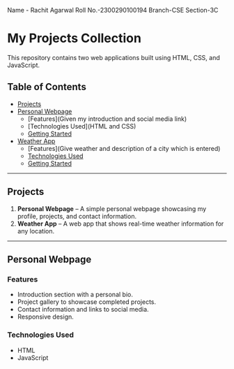 Name - Rachit Agarwal
Roll No.-2300290100194
Branch-CSE
Section-3C

# My Projects Collection

This repository contains two web applications built using HTML, CSS, and JavaScript. 

## Table of Contents
- [Projects](#projects)
- [Personal Webpage](#personal-webpage)
  - [Features](Given my introduction and social media link)
  - [Technologies Used](HTML and CSS)
  - [Getting Started](#getting-started)
- [Weather App](#weather-app)
  - [Features](Give weather and description of a city which is entered)
  - [Technologies Used](HTML,CSS,JS)
  - [Getting Started](#getting-started-1)


---

## Projects

1. **Personal Webpage** – A simple personal webpage showcasing my profile, projects, and contact information.
2. **Weather App** – A web app that shows real-time weather information for any location.

---

## Personal Webpage

### Features
- Introduction section with a personal bio.
- Project gallery to showcase completed projects.
- Contact information and links to social media.
- Responsive design.

### Technologies Used
- HTML
- JavaScript


